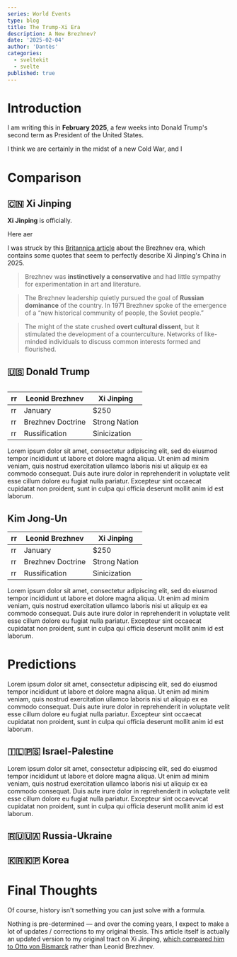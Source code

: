 ```yaml
---
series: World Events
type: blog
title: The Trump-Xi Era
description: A New Brezhnev?
date: '2025-02-04'
author: 'Dantès'
categories:
  - sveltekit
  - svelte
published: true
---
```


<script>
  import Counter from './counter.svelte'
  import Table from '$lib/components/Table.svelte'


  let table1 = {
    title: 'Xi Jinping & Leonid Brezhnev',
    subtitle: 'The Conservative Autocrats',
    rows: [
      {
        title: 'Cultural Repression',
        subtitle: 'Both leaders had economically literate advisors.',
        cells: [
          {
            header: 'Russification',
            url: 'https://en.wikipedia.org/wiki/Alexei_Kosygin',
            content: 'Lorem ipsum dolor sit amet, consectetur adipiscing elit, sed do eiusmod tempor incididunt ut labore et dolore magna aliqua. Ut enim ad minim veniam, quis nostrud exercitation ullamco laboris nisi ut aliquip ex ea commodo consequat. Duis aute irure dolor in reprehenderit in voluptate velit esse cillum dolore eu fugiat nulla pariatur. Excepteur sint occaecat cupidatat non proident, sunt in culpa qui officia deserunt mollit anim id est laborum.'
          },
          {
            header: 'Xi Jinping Thought',
            url: 'https://en.wikipedia.org/wiki/Li_Keqiang',
            content: 'Lorem ipsum dolor sit amet, consectetur adipiscing elit, sed do eiusmod tempor incididunt ut labore et dolore magna aliqua. Ut enim ad minim veniam, quis nostrud exercitation ullamco laboris nisi ut aliquip ex ea commodo consequat. Duis aute irure dolor in reprehenderit in voluptate velit esse cillum dolore eu fugiat nulla pariatur. Excepteur sint occaecat cupidatat non proident, sunt in culpa qui officia deserunt mollit anim id est laborum.'
          },
        ]
      },
      {
        title: 'Foreign Aggression',
        subtitle: 'Both leaders had economically literate advisors.',
        cells: [
          {
            header: 'Brezhnev Doctrine',
            url: 'https://en.wikipedia.org/wiki/Alexei_Kosygin',
            content: 'The Brezhnev'
          },
          {
            header: 'Wolf Warrior Diplomacy',
            url: 'https://en.wikipedia.org/wiki/Li_Keqiang',
            content: 'Xi has pursued a more aggressive foreign policy in regions like the South China Sea, Taiwan, and Ukraine (in the form of tacit support).'
          },
        ]
      },
      {
        title: 'Cult of Personality',
        subtitle: 'Both leaders had economically literate advisors.',
        cells: [
          {
            header: 'Brezhnev',
            url: 'https://en.wikipedia.org/wiki/Alexei_Kosygin',
            content: 'The Brezhnev'
          },
          {
            header: 'Xi Jinping',
            url: 'https://en.wikipedia.org/wiki/Li_Keqiang',
            content: 'Lorem ipsum dolor sit amet, consectetur adipiscing elit, sed do eiusmod tempor incididunt ut labore et dolore magna aliqua. Ut enim ad minim veniam, quis nostrud exercitation ullamco laboris nisi ut aliquip ex ea commodo consequat. Duis aute irure dolor in reprehenderit in voluptate velit esse cillum dolore eu fugiat nulla pariatur. Excepteur sint occaecat cupidatat non proident, sunt in culpa qui officia deserunt mollit anim id est laborum.'
          },
        ]
      },
      {
        title: 'Economic Stagnation',
        subtitle: 'Both leaders had economically literate advisors.',
        cells: [
          {
            header: 'The Era of Stagnation',
            url: 'https://en.wikipedia.org/wiki/Alexei_Kosygin',
            content: 'The USSR economy '
          },
          {
            header: 'The End of the Chinese Miracle',
            url: 'https://en.wikipedia.org/wiki/Li_Keqiang',
            content: 'After 2020, '
          },
        ]
      },
      {
        title: 'Smart Sidekick',
        subtitle: 'Both leaders had economically literate advisors.',
        cells: [
          {
            header: 'Alexei Kosygin',
            url: 'https://en.wikipedia.org/wiki/Alexei_Kosygin',
            content: 'The Kosigyn Reforms were a period of liberalization and (partially) market-driven policies, where'
          },
          {
            header: 'Li Keqiang',
            url: 'https://en.wikipedia.org/wiki/Li_Keqiang',
            content: 'Li Keqiang'
          },
        ]
      }
    ]
  }


</script>


# Introduction

I am writing this in **February 2025**, a few weeks into Donald Trump's second term as President of the United States.


I think we are certainly in the midst of a new Cold War, and I

# Comparison

  ## 🇨🇳 Xi Jinping

  <Table data = {table1} />

  **Xi Jinping** is officially.

  Here aer

  I was struck by this [Britannica article](https://www.britannica.com/place/Soviet-Union/The-Brezhnev-era) about the Brezhnev era, which contains
  some quotes that seem to perfectly describe Xi Jinping's China in 2025.

  > Brezhnev was **instinctively a conservative** and had little sympathy for experimentation in art and literature.

  > The Brezhnev leadership quietly pursued the goal of **Russian dominance** of the country. In 1971 Brezhnev spoke of the emergence of a “new historical community of people, the Soviet people.”

  > The might of the state crushed **overt cultural dissent**, but it stimulated the development of a counterculture. Networks of like-minded individuals to discuss common interests formed and flourished.



  ## 🇺🇸 Donald Trump

  |  rr           | Leonid Brezhnev             | Xi Jinping          |
  | --------         | --------                    | -------             |
  |  rr         | January                       | $250                |
  |  rr          | Brezhnev Doctrine             | Strong Nation                 |
  |  rr         | Russification                 | Sinicization               |

  Lorem ipsum dolor sit amet, consectetur adipiscing elit, sed do eiusmod tempor incididunt ut labore et dolore magna aliqua. Ut enim ad minim veniam, quis nostrud exercitation ullamco laboris nisi ut aliquip ex ea commodo consequat. Duis aute irure dolor in reprehenderit in voluptate velit esse cillum dolore eu fugiat nulla pariatur. Excepteur sint occaecat cupidatat non proident, sunt in culpa qui officia deserunt mollit anim id est laborum.

  ## Kim Jong-Un

  |  rr           | Leonid Brezhnev             | Xi Jinping          |
  | --------         | --------                    | -------             |
  |  rr         | January                       | $250                |
  |  rr          | Brezhnev Doctrine             | Strong Nation                 |
  |  rr         | Russification                 | Sinicization               |

  Lorem ipsum dolor sit amet, consectetur adipiscing elit, sed do eiusmod tempor incididunt ut labore et dolore magna aliqua. Ut enim ad minim veniam, quis nostrud exercitation ullamco laboris nisi ut aliquip ex ea commodo consequat. Duis aute irure dolor in reprehenderit in voluptate velit esse cillum dolore eu fugiat nulla pariatur. Excepteur sint occaecat cupidatat non proident, sunt in culpa qui officia deserunt mollit anim id est laborum.


# Predictions

Lorem ipsum dolor sit amet, consectetur adipiscing elit, sed do eiusmod tempor incididunt ut labore et dolore magna aliqua. Ut enim ad minim veniam, quis nostrud exercitation ullamco laboris nisi ut aliquip ex ea commodo consequat. Duis aute irure dolor in reprehenderit in voluptate velit esse cillum dolore eu fugiat nulla pariatur. Excepteur sint occaecat cupidatat non proident, sunt in culpa qui officia deserunt mollit anim id est laborum.

  ## 🇮🇱🇵🇸 Israel-Palestine

  Lorem ipsum dolor sit amet, consectetur adipiscing elit, sed do eiusmod tempor incididunt ut labore et dolore magna aliqua. Ut enim ad minim veniam, quis nostrud exercitation ullamco laboris nisi ut aliquip ex ea commodo consequat. Duis aute irure dolor in reprehenderit in voluptate velit esse cillum dolore eu fugiat nulla pariatur. Excepteur sint occaevvcat cupidatat non proident, sunt in culpa qui officia deserunt mollit anim id est laborum.

  ## 🇷🇺🇺🇦 Russia-Ukraine

  ## 🇰🇷🇰🇵 Korea


# Final Thoughts


Of course, history isn't something you can just solve with a formula.


Nothing is pre-determined — and over the coming years, I expect to make a lot of updates / corrections to my original thesis.
This article itself is actually an updated version to my original tract on Xi Jinping, [which compared him to Otto von Bismarck](https://heewon.io/blog/xi/) rather than Leonid Brezhnev.
